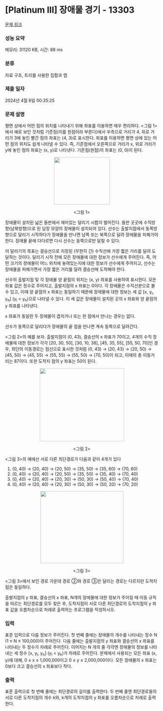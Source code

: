 # [Platinum III] 장애물 경기 - 13303 

[문제 링크](https://www.acmicpc.net/problem/13303) 

### 성능 요약

메모리: 31120 KB, 시간: 88 ms

### 분류

자료 구조, 트리를 사용한 집합과 맵

### 제출 일자

2024년 4월 6일 00:35:25

### 문제 설명

<p>평면 상에서 어떤 점의 위치를 나타내기 위해 좌표를 이용하면 매우 편리하다. <그림 1>에서 예로 보인 것처럼 기준점(이를 원점이라 부른다)에서 우측으로 거리가 4, 위로 거리가 3에 놓인 빨간 점의 좌표는 (4, 3)로 표시한다. 좌표를 이용하면 평면 상에 있는 어떤 점의 위치도 쉽게 나타낼 수 있다. 즉, 기준점에서 오른쪽으로 거리가 x, 위로 거리가 y에 놓인 점의 좌표는 (x, y)로 나타낸다. 기준점(원점)의 좌표는 (0, 0)이 된다. </p>

<p style="text-align: center;"><img alt="" src="https://onlinejudgeimages.s3-ap-northeast-1.amazonaws.com/problem/13303/1.png" style="height:156px; width:183px"></p>

<p style="text-align: center;"><그림 1></p>

<p>장애물이 설치된 넓은 들판에서 재미있는 달리기 시합이 벌어진다. 들판 곳곳에 수직방향(남북방향)으로 된 담장 모양의 장애물이 설치되어 있다. 선수는 출발지점에서 동쪽방향으로 달리기 시작하다가 장애물을 만나면 남쪽 또는 북쪽으로 달려 장애물을 피해가야 한다. 장애물 끝에 다다르면 다시 선수는 동쪽으로만 달릴 수 있다. </p>

<p>이 달리기의 목표는 결승선으로 지정된 (무한히 긴) 수직선에 가장 짧은 거리를 달려 도달하는 것이다. 달리기 시작 전에 모든 장애물에 대한 정보가 선수에게 주어진다. 즉, 어떤 크기의 장애물이 어느 위치에 놓여있는지에 대한 정보가 선수에게 주어지고, 선수는 장애물을 피해가면서 가장 짧은 거리를 달려 결승선에 도착해야 한다.</p>

<p>선수의 출발지점 및 각 장애물 양 끝점의 위치는 (x, y) 좌표를 사용하여 표시한다. 모든 좌표 값은 정수로 주어지고, 출발지점의 x 좌표는 0이다. 각 장애물은 수직선분으로 볼 수 있고, 이때 양 끝점의 x 좌표는 동일하기 때문에 장애물에 대한 정보는 세 값 [x, y<sub>l</sub>, y<sub>h</sub>] (y<sub>l</sub> < y<sub>h</sub>)으로 나타낼 수 있다. 이 세 값은 장애물이 설치된 곳의 x 좌표와 양 끝점의 y 좌표를 나타낸다. </p>

<p>x 좌표가 동일한 두 장애물이 겹치거나 또는 한 점에서 만나는 경우는 없다. </p>

<p>선수가 동쪽으로 달리다가 장애물의 끝 점을 만나면 계속 동쪽으로 달려간다. </p>

<p><그림 2>의 예를 보자. 출발지점이 (0, 43), 결승선의 x 좌표가 70이고, 4개의 수직 장애물에 대한 정보가 각각 [20, 30, 50], [30, 10, 38], [45, 35, 55], [55, 50, 70]인 경우, 최단의 이동경로는 점선으로 표시한 것처럼 (0, 43) → (20, 43) → (20, 50) → (45, 50) → (45, 55) → (55, 55) → (55, 50) → (70, 50)이 되고, 이때의 총 이동거리는 87이다. 또한 도착지 점의 y 좌표는 50이 된다.</p>

<p style="text-align: center;"><img alt="" src="https://onlinejudgeimages.s3-ap-northeast-1.amazonaws.com/problem/13303/2.png" style="height:240px; width:277px"></p>

<p style="text-align: center;"><그림 2></p>

<p><그림 3>의 예에선 서로 다른 최단경로가 다음과 같이 4개가 있다</p>

<ol>
	<li>(0, 40) → (20, 40) → (20, 50) → (35, 50) → (35, 60) → (70, 60)</li>
	<li>(0, 40) → (20, 40) → (20, 50) → (35, 50) → (35, 40) → (70, 40)</li>
	<li>(0, 40) → (20, 40) → (20, 30) → (50, 30) → (50, 40) → (70, 40)</li>
	<li>(0, 40) → (20, 40) → (20, 30) → (50, 30) → (50, 20) → (70, 20)</li>
</ol>

<p style="text-align: center;"><img alt="" src="https://onlinejudgeimages.s3-ap-northeast-1.amazonaws.com/problem/13303/3.png" style="height:237px; width:273px"></p>

<p style="text-align: center;"><그림 3></p>

<p><그림 3>에서 보인 경로 가운데 경로 ②와 경로 ③은 달리는 경로는 다르지만 도착지점은 동일하다.</p>

<p>출발지점의 y 좌표, 결승선의 x 좌표, N개의 장애물에 대한 정보가 주어질 때 이동 규칙을 따르는 최단경로를 모두 찾은 후, 도착지점이 서로 다른 최단경로의 도착지점의 y 좌표 값을 오름차순으로 차례로 출력하는 프로그램을 작성하시오.</p>

### 입력 

 <p>표준 입력으로 다음 정보가 주어진다. 첫 번째 줄에는 장애물의 개수를 나타내는 정수 N (1 ≤ N ≤ 100,000)이 주어진다. 다음 줄에는 출발지점의 y 좌표와 결승선의 x 좌표를 나타내는 두 정수가 차례로 주어진다. 이어지는 N 개의 줄 각각엔 장애물의 정보를 나타내는 세 정수 [x, y<sub>l</sub>, y<sub>h</sub>] (y<sub>l</sub> < y<sub>h</sub>)가 차례로 주어진다. 문제에서 사용되는 모든 좌표 (x, y)에 대해, 0 ≤ x ≤ 1,000,000이고 0 ≤ y ≤ 2,000,000이다. 모든 장애물의 x 좌표는 0보다 크고 결승선의 x 좌표보다 작다.</p>

### 출력 

 <p>표준 출력으로 첫 번째 줄에는 최단경로의 길이를 출력한다. 두 번째 줄엔 최단경로들의 서로 다른 도착지점의 개수 k와, k개의 도착지점의 y 좌표를 오름차순으로 차례로 출력한다. </p>

